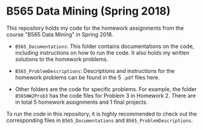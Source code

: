 # B565 Data Mining (Spring 2018)

This repository holds my code for the homework assignments from the course "B565 Data Mining" in Spring 2018.

* `B565_Documentations`: This folder contains documentations on the code, including instructions on how to run the code. It also holds my written solutions to the homework problems.

* `B565_ProblemDescriptions`: Descriptions and instructions for the homework problems can be found in the 5 `.pdf` files here.

* Other folders are the code for specific problems. For example, the folder `B565HW2Prob3` has the code files for Problem 3 in Homework 2. There are in total 5 homework assignments and 1 final projects.

To run the code in this repository, it is highly recommended to check out the corresponding files in `B565_Documentations` and `B565_ProblemDescriptions`.
